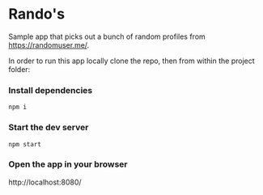 # Rando's

Sample app that picks out a bunch of random profiles from https://randomuser.me/.

In order to run this app locally clone the repo, then from within the project folder:

### Install dependencies

`npm i`

### Start the dev server

`npm start`

### Open the app in your browser

http://localhost:8080/
